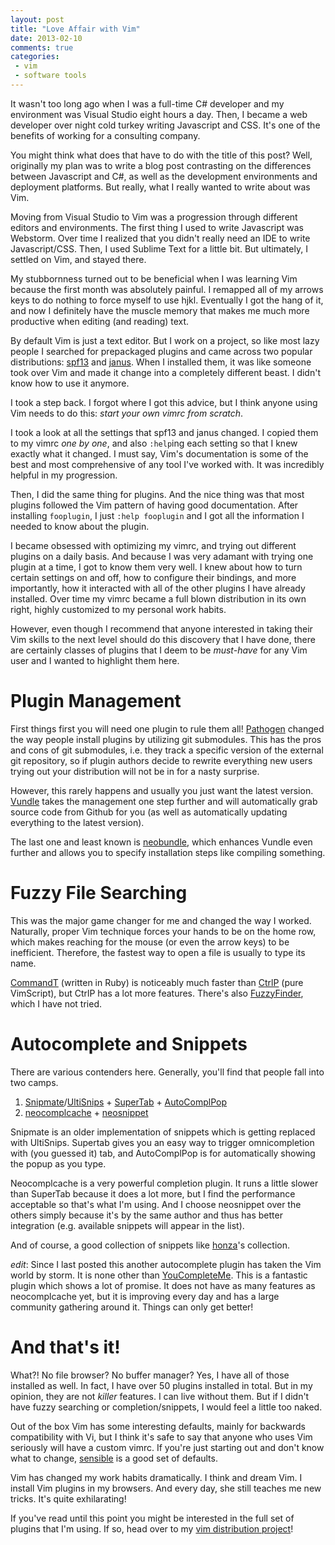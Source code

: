 ```yaml
---
layout: post
title: "Love Affair with Vim"
date: 2013-02-10
comments: true
categories:
 - vim
 - software tools
---
```

It wasn't too long ago when I was a full-time C# developer and my environment was Visual Studio eight hours a day.  Then, I became a web developer over night cold turkey writing Javascript and CSS.  It's one of the benefits of working for a consulting company.

You might think what does that have to do with the title of this post?  Well, originally my plan was to write a blog post contrasting on the differences between Javascript and C#, as well as the development environments and deployment platforms.  But really, what I really wanted to write about was Vim.

Moving from Visual Studio to Vim was a progression through different editors and environments.  The first thing I used to write Javascript was Webstorm.  Over time I realized that you didn't really need an IDE to write Javascript/CSS.  Then, I used Sublime Text for a little bit.  But ultimately, I settled on Vim, and stayed there.

My stubbornness turned out to be beneficial when I was learning Vim because the first month was absolutely painful.  I remapped all of my arrows keys to do nothing to force myself to use hjkl.  Eventually I got the hang of it, and now I definitely have the muscle memory that makes me much more productive when editing (and reading) text.

<!--more-->

By default Vim is just a text editor.  But I work on a project, so like most lazy people I searched for prepackaged plugins and came across two popular distributions: [spf13](https://github.com/spf13/spf13-vim) and [janus](https://github.com/carlhuda/janus).  When I installed them, it was like someone took over Vim and made it change into a completely different beast.  I didn't know how to use it anymore.

I took a step back.  I forgot where I got this advice, but I think anyone using Vim needs to do this: *start your own vimrc from scratch*.

I took a look at all the settings that spf13 and janus changed.  I copied them to my vimrc *one by one*, and also `:help`ing each setting so that I knew exactly what it changed.  I must say, Vim's documentation is some of the best and most comprehensive of any tool I've worked with.  It was incredibly helpful in my progression.

Then, I did the same thing for plugins.  And the nice thing was that most plugins followed the Vim pattern of having good documentation.  After installing `fooplugin`, I just `:help fooplugin` and I got all the information I needed to know about the plugin.

I became obsessed with optimizing my vimrc, and trying out different plugins on a daily basis.  And because I was very adamant with trying one plugin at a time, I got to know them very well.  I knew about how to turn certain settings on and off, how to configure their bindings, and more importantly, how it interacted with all of the other plugins I have already installed.  Over time my vimrc became a full blown distribution in its own right, highly customized to my personal work habits.

However, even though I recommend that anyone interested in taking their Vim skills to the next level should do this discovery that I have done, there are certainly classes of plugins that I deem to be *must-have* for any Vim user and I wanted to highlight them here.

# Plugin Management

First things first you will need one plugin to rule them all!  [Pathogen](https://github.com/tpope/vim-pathogen) changed the way people install plugins by utilizing git submodules.  This has the pros and cons of git submodules, i.e. they track a specific version of the external git repository, so if plugin authors decide to rewrite everything new users trying out your distribution will not be in for a nasty surprise.

However, this rarely happens and usually you just want the latest version.  [Vundle](https://github.com/gmarik/vundle) takes the management one step further and will automatically grab source code from Github for you (as well as automatically updating everything to the latest version).

The last one and least known is [neobundle](https://github.com/Shougo/neobundle.vim), which enhances Vundle even further and allows you to specify installation steps like compiling something.

# Fuzzy File Searching

This was the major game changer for me and changed the way I worked.  Naturally, proper Vim technique forces your hands to be on the home row, which makes reaching for the mouse (or even the arrow keys) to be inefficient.  Therefore, the fastest way to open a file is usually to type its name.

[CommandT](https://github.com/wincent/Command-T) (written in Ruby) is noticeably much faster than [CtrlP](https://github.com/kien/ctrlp.vim) (pure VimScript), but CtrlP has a lot more features.  There's also [FuzzyFinder](http://www.vim.org/scripts/script.php?script_id=1984), which I have not tried.

# Autocomplete and Snippets

There are various contenders here.  Generally, you'll find that people fall into two camps.

1. [Snipmate](https://github.com/garbas/vim-snipmate)/[UltiSnips](https://github.com/SirVer/ultisnips) + [SuperTab](https://github.com/ervandew/supertab) + [AutoComplPop](http://www.vim.org/scripts/script.php?script_id=1879)
2. [neocomplcache](https://github.com/Shougo/neocomplcache) + [neosnippet](https://github.com/Shougo/neosnippet)

Snipmate is an older implementation of snippets which is getting replaced with UltiSnips.  Supertab gives you an easy way to trigger omnicompletion with (you guessed it) tab, and AutoComplPop is for automatically showing the popup as you type.

Neocomplcache is a very powerful completion plugin.  It runs a little slower than SuperTab because it does a lot more, but I find the performance acceptable so that's what I'm using.  And I choose neosnippet over the others simply because it's by the same author and thus has better integration (e.g. available snippets will appear in the list).

And of course, a good collection of snippets like [honza](https://github.com/honza/vim-snippets)'s collection.

*edit*: Since I last posted this another autocomplete plugin has taken the Vim world by storm.  It is none other than [YouCompleteMe](https://github.com/Valloric/YouCompleteMe).  This is a fantastic plugin which shows a lot of promise.  It does not have as many features as neocomplcache yet, but it is improving every day and has a large community gathering around it.  Things can only get better!

# And that's it!

What?!  No file browser?  No buffer manager?  Yes, I have all of those installed as well.  In fact, I have over 50 plugins installed in total.  But in my opinion, they are not *killer* features.  I can live without them.  But if I didn't have fuzzy searching or completion/snippets, I would feel a little too naked.

Out of the box Vim has some interesting defaults, mainly for backwards compatibility with Vi, but I think it's safe to say that anyone who uses Vim seriously will have a custom vimrc.  If you're just starting out and don't know what to change, [sensible](https://github.com/tpope/vim-sensible) is a good set of defaults.

Vim has changed my work habits dramatically.  I think and dream Vim.  I install Vim plugins in my browsers.  And every day, she still teaches me new tricks.  It's quite exhilarating!

If you've read until this point you might be interested in the full set of plugins that I'm using.  If so, head over to my [vim distribution project](http://bling.github.com/dotvim/)!

